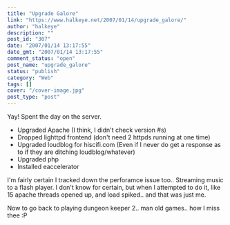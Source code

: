 ```yaml
---
title: "Upgrade Galore"
link: "https://www.halkeye.net/2007/01/14/upgrade_galore/"
author: "halkeye"
description: ""
post_id: "307"
date: "2007/01/14 13:17:55"
date_gmt: "2007/01/14 13:17:55"
comment_status: "open"
post_name: "upgrade_galore"
status: "publish"
category: "Web"
tags: []
cover: "/cover-image.jpg"
post_type: "post"
---
```


Yay! Spent the day on the server.

* Upgraded Apache (I think, I didn't check version #s)
* Dropped lighttpd frontend (don't need 2 httpds running at one time)
* Upgraded loudblog for hiscifi.com (Even if I never do get a response as to if they are ditching loudblog/whatever)
* Upgraded php
* Installed eaccelerator

I'm fairly certain I tracked down the perforamce issue too.. Streaming music to a flash player. I don't know for certain, but when I attempted to do it, like 15 apache threads opened up, and load spiked.. and that was just me.

Now to go back to playing dungeon keeper 2.. man old games.. how I miss thee :P